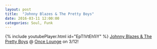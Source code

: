```yaml
---
layout: post
title:  "Johnny Blazes & The Pretty Boys"
date: 2016-03-11 12:00:00
categories: Soul, Funk
---
```

{% include youtubePlayer.html id="EpTIVtEh1iY" %}
[Johnny Blazes & The Pretty Boys] @ [Once Lounge] on 3/12!

[Johnny Blazes & The Pretty Boys]: http://johnnyblazes.bandcamp.com/
[Once Lounge]: https://cuisineenlocale.com/once-lounge/
